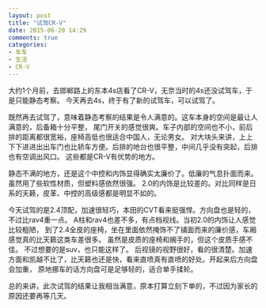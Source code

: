 ```yaml
---
layout: post
title: "试驾CR-V"
date: 2015-06-20 14:29
comments: true
categories:
- 车车
- 生活
- CR-V
---
```



大约1个月前，去邯郸路上的东本4s店看了CR-V，无奈当时的4s还没试驾车，于是只能静态考察。
今天再去4s，终于有了新的试驾车，可以试驾了。

既然再去试驾了，意味着静态考察的结果是令人满意的。这车本身的空间是最让人满意的，后备箱十分平整，
尾门开关的感觉很爽。车子内部的空间也不小，前后排的距离都很宽裕，座椅高低也很适合中国人，无论男女。
对大块头来讲，上上下下进进出出车门也比轿车方便。后排的地台也很平整，中间几乎没有突起，后排也有空调出风口。
这些都是CR-V有优势的地方。

静态不满的地方，还是这个中控和内饰显得确实太廉价了。低廉的气息扑面而来。虽然用了些软性材质，但塑料感依然很强。
2.0的内饰是比较差的。对比同样是日系的天籁，皮革、中控的高级感都是明显不如的。

今天试驾的是2.4顶配，加速很轻巧，本田的CVT看来挺强悍。方向盘也是轻的，不过比rav4重一点。
A柱和rav4也差不多，有点档视线。当初2.0的内饰让人感觉比较粗陋，
到了2.4全皮的座椅，坐在里面依然掩饰不了铺面而来的廉价感，车厢感觉真的比天籁这类车差很多。
虽然是皮质的座椅和搁手的，但这个皮质手感不佳。
不过想要的是suv，也只能这样了。
后视镜的视野很好，看的很清楚。加速方面和凯越不比了，比天籁也还是快，看来直喷真有直喷的好处。开起来后方向盘会加重，
原地挪车的话方向盘可是足够轻的，适合单手揉轮。

总的来讲，此次试驾的结果让我相当满意，原本打算立刻下单的，不过因为家长的原因还要再等几天。
